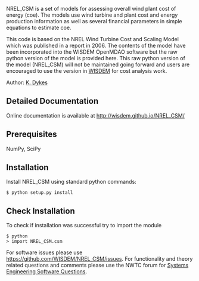 NREL_CSM is a set of models for assessing overall wind plant cost of energy (coe).  The models use wind turbine and plant cost and energy production information as well as several financial parameters in simple equations to estimate coe.

This code is based on the NREL Wind Turbine Cost and Scaling Model which was published in a report in 2006.  The contents of the model have been incorporated into the WISDEM OpenMDAO software but the raw python version of the model is provided here.  This raw python version of the model (NREL_CSM) will not be maintained going forward and users are encouraged to use the version in [WISDEM](http://github.com/WISDEM) for cost analysis work.

Author: [K. Dykes](mailto:katherine.dykes@nrel.gov)

## Detailed Documentation

Online documentation is available at <http://wisdem.github.io/NREL_CSM/>

## Prerequisites

NumPy, SciPy

## Installation

Install NREL_CSM using standard python commands:

	$ python setup.py install

## Check Installation

To check if installation was successful try to import the module

	$ python
	> import NREL_CSM.csm

For software issues please use <https://github.com/WISDEM/NREL_CSM/issues>.  For functionality and theory related questions and comments please use the NWTC forum for [Systems Engineering Software Questions](https://wind.nrel.gov/forum/wind/viewtopic.php?f=34&t=1002).